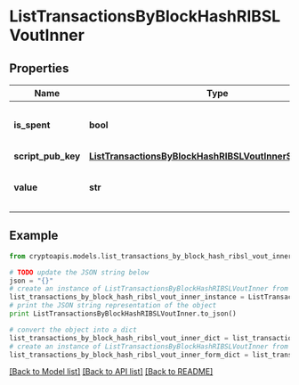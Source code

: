 # ListTransactionsByBlockHashRIBSLVoutInner


## Properties
Name | Type | Description | Notes
------------ | ------------- | ------------- | -------------
**is_spent** | **bool** | Defines whether the output is spent or not. | 
**script_pub_key** | [**ListTransactionsByBlockHashRIBSLVoutInnerScriptPubKey**](ListTransactionsByBlockHashRIBSLVoutInnerScriptPubKey.md) |  | 
**value** | **str** | Represents the sent/received amount. | 

## Example

```python
from cryptoapis.models.list_transactions_by_block_hash_ribsl_vout_inner import ListTransactionsByBlockHashRIBSLVoutInner

# TODO update the JSON string below
json = "{}"
# create an instance of ListTransactionsByBlockHashRIBSLVoutInner from a JSON string
list_transactions_by_block_hash_ribsl_vout_inner_instance = ListTransactionsByBlockHashRIBSLVoutInner.from_json(json)
# print the JSON string representation of the object
print ListTransactionsByBlockHashRIBSLVoutInner.to_json()

# convert the object into a dict
list_transactions_by_block_hash_ribsl_vout_inner_dict = list_transactions_by_block_hash_ribsl_vout_inner_instance.to_dict()
# create an instance of ListTransactionsByBlockHashRIBSLVoutInner from a dict
list_transactions_by_block_hash_ribsl_vout_inner_form_dict = list_transactions_by_block_hash_ribsl_vout_inner.from_dict(list_transactions_by_block_hash_ribsl_vout_inner_dict)
```
[[Back to Model list]](../README.md#documentation-for-models) [[Back to API list]](../README.md#documentation-for-api-endpoints) [[Back to README]](../README.md)


